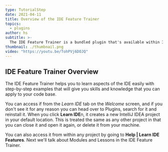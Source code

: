 ```yaml
---
type: TutorialStep
date: 2021-04-11
title: Overview of the IDE Feature Trainer
topics:
  - plugins
author: hs
subtitle: >-
  The IDE Feature Trainer is a bundled plugin that's available within IntelliJ IDEA and other IDEs including PyCharm, RubyMine, AppCode, and GoLand.
thumbnail: ./thumbnail.png
video: "https://youtu.be/TohPVj6DOJQ"
---
```


## IDE Feature Trainer Overview

The IDE Feature Trainer helps you to learn aspects of the IDE easily with step-by-step examples that will give you skills and knowledge that you can apply to your code base.

You can access if from the _Learn IDE_ tab on the _Welcome_ screen, and if you don't see it for any reason you can head over to Plugins, search for it and reinstall it. When you click **Learn IDE**n, it creates a new IntelliJ IDEA project in your default location. This is treated the same as any other project in that you can close it and open it again, or delete it from your machine.

You can also access it from within any project by going to **Help | Learn IDE Features**. Next we'll talk about Modules and Lessons in the IDE Feature Trainer.
